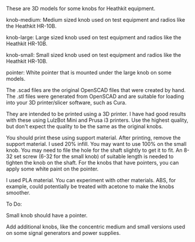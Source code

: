 These are 3D models for some knobs for Heathkit equipment.

knob-medium: Medium sized knob used on test equipment and radios like
the Heathkit HR-10B.

knob-large: Large sized knob used on test equipment and radios like
the Heathkit HR-10B.

knob-small: Small sized knob used on test equipment and radios like
the Heathkit HR-10B.

pointer: White pointer that is mounted under the large knob on some
models.

The .scad files are the original OpenSCAD files that were created by
hand. The .stl files were generated from OpenSCAD and are suitable for
loading into your 3D printer/slicer software, such as Cura.

They are intended to be printed using a 3D printer. I have had good
results with these using LulzBot Mini and Prusa i3 printers. Use the
highest quality, but don't expect the quality to be the same as the
original knobs.

You should print these using support material. After printing, remove
the support material. I used 20% infill. You may want to use 100% on
the small knob. You may need to file the hole for the shaft slightly
to get it to fit. An 8-32 set screw (6-32 for the small knob) of
suitable length is needed to tighten the knob on the shaft. For the
knobs that have pointers, you can apply some white paint on the
pointer.

I used PLA material. You can experiment with other materials. ABS, for
example, could potentially be treated with acetone to make the knobs
smoother.

To Do:

Small knob should have a pointer.

Add additional knobs, like the concentric medium and small versions
used on some signal generators and power supplies.
